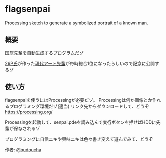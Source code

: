 # flagsenpai
Processing sketch to generate a symbolized portrait of a known man.

## 概要
[国旗先輩](https://t.co/GaSTGmm7hT)を自動生成するプログラムだゾ

[26P氏](http://www.nicovideo.jp/user/37622481)が作った[現代アート先輩](http://www.nicovideo.jp/watch/sm28861211)が毎時総合1位になったらしいので記念に公開するゾ

## 使い方
flagsenpaiを使うにはProcessingが必要だゾ。
Processingは何か画像とか作れるプログラミング環境だゾ(適当)
リンク先からダウンロードして、どうぞ
<https://processing.org/>

Processingを起動して、senpai.pdeを読み込んで実行ボタンを押せばHDDに先輩が保存されるゾ

プログラミングに自信ニキや興味ニキは色々書き変えて遊んでみて、どうぞ


作者: [@budoucha](https://twitter.com/budoucha)